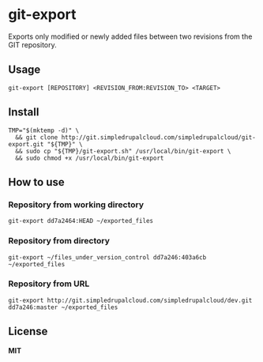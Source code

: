 git-export
==========

Exports only modified or newly added files between two revisions from the GIT repository.

Usage
-----

    git-export [REPOSITORY] <REVISION_FROM:REVISION_TO> <TARGET>

Install
-------

    TMP="$(mktemp -d)" \
      && git clone http://git.simpledrupalcloud.com/simpledrupalcloud/git-export.git "${TMP}" \
      && sudo cp "${TMP}/git-export.sh" /usr/local/bin/git-export \
      && sudo chmod +x /usr/local/bin/git-export

## How to use

### Repository from working directory

    git-export dd7a2464:HEAD ~/exported_files

### Repository from directory

    git-export ~/files_under_version_control dd7a246:403a6cb ~/exported_files

### Repository from URL

    git-export http://git.simpledrupalcloud.com/simpledrupalcloud/dev.git dd7a246:master ~/exported_files

## License

**MIT**
